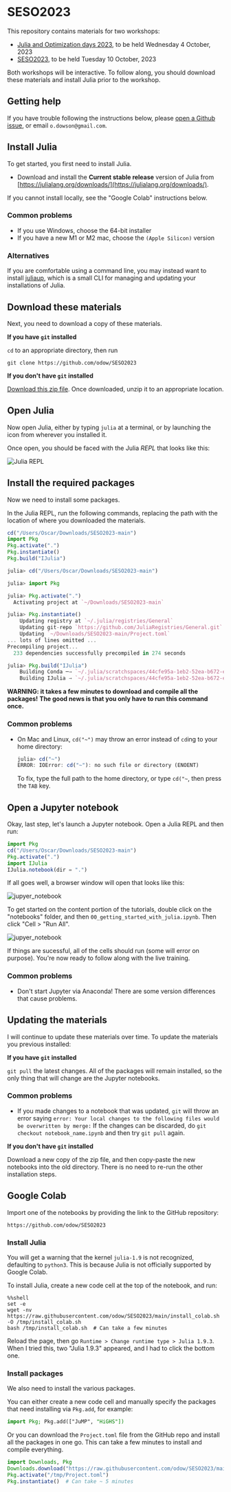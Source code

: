 # SESO2023

This repository contains materials for two workshops:

 * [Julia and Optimization days 2023](https://julia-users-paris.github.io/workshop/en/index.html),
   to be held Wednesday 4 October, 2023
 * [SESO2023](https://cermics-lab.enpc.fr/seso2023/), to be held Tuesday 10
   October, 2023

Both workshops will be interactive. To follow along, you should download these
materials and install Julia prior to the workshop.

## Getting help

If you have trouble following the instructions below, please
[open a Github issue](https://github.com/odow/SESO2023/issues/new), or email
`o.dowson@gmail.com`.

## Install Julia

To get started, you first need to install Julia.

 - Download and install the **Current stable release** version of Julia from
   [https://julialang.org/downloads/](https://julialang.org/downloads/).

If you cannot install locally, see the "Google Colab" instructions below.

### Common problems

 - If you use Windows, choose the 64-bit installer
 - If you have a new M1 or M2 mac, choose the `(Apple Silicon)` version

### Alternatives

If you are comfortable using a command line, you may instead want to install
[juliaup](https://github.com/JuliaLang/juliaup), which is a small CLI for
managing and updating your installations of Julia.

## Download these materials

Next, you need to download a copy of these materials.

**If you have `git` installed**

`cd` to an appropriate directory, then run
```
git clone https://github.com/odow/SESO2023
```

**If you don't have `git` installed**

[Download this zip file](https://github.com/odow/SESO2023/archive/main.zip).
Once downloaded, unzip it to an appropriate location.

## Open Julia

Now open Julia, either by typing `julia` at a terminal, or by launching the icon
from wherever you installed it.

Once open, you should be faced with the Julia *REPL* that looks like this:

![Julia REPL](assets/julia-repl.png)

## Install the required packages

Now we need to install some packages.

In the Julia REPL, run the following commands, replacing the path with the
location of where you downloaded the materials.

```julia
cd("/Users/Oscar/Downloads/SESO2023-main")
import Pkg
Pkg.activate(".")
Pkg.instantiate()
Pkg.build("IJulia")
```

```julia
julia> cd("/Users/Oscar/Downloads/SESO2023-main")

julia> import Pkg

julia> Pkg.activate(".")
  Activating project at `~/Downloads/SESO2023-main`

julia> Pkg.instantiate()
    Updating registry at `~/.julia/registries/General`
    Updating git-repo `https://github.com/JuliaRegistries/General.git`
    Updating `~/Downloads/SESO2023-main/Project.toml`
... lots of lines omitted ...
Precompiling project...
  233 dependencies successfully precompiled in 274 seconds

julia> Pkg.build("IJulia")
    Building Conda ─→ `~/.julia/scratchspaces/44cfe95a-1eb2-52ea-b672-e2afdf69b78f/8c86e48c0db1564a1d49548d3515ced5d604c408/build.log`
    Building IJulia → `~/.julia/scratchspaces/44cfe95a-1eb2-52ea-b672-e2afdf69b78f/47ac8cc196b81001a711f4b2c12c97372338f00c/build.log`
```

**WARNING: it takes a few minutes to download and compile all the packages!**
**The good news is that you only have to run this command once.**

### Common problems

 - On Mac and Linux, `cd("~")` may throw an error instead of `cd`ing to your
   home directory:
   ```julia
   julia> cd("~")
   ERROR: IOError: cd("~"): no such file or directory (ENOENT)
   ```
   To fix, type the full path to the home directory, or type `cd("~`, then press
   the `TAB` key.

## Open a Jupyter notebook

Okay, last step, let's launch a Jupyter notebook. Open a Julia REPL and then
run:
```julia
import Pkg
cd("/Users/Oscar/Downloads/SESO2023-main")
Pkg.activate(".")
import IJulia
IJulia.notebook(dir = ".")
```

If all goes well, a browser window will open that looks like this:

![jupyer_notebook](assets/jupyter.png)

To get started on the content portion of the tutorials, double click on the
"notebooks" folder, and then `00_getting_started_with_julia.ipynb`. Then click
"Cell > "Run All".

![jupyer_notebook](assets/jupyter-run-all.png)

If things are sucessful, all of the cells should run (some will error on
purpose). You're now ready to follow along with the live training.

### Common problems

 - Don't start Jupyter via Anaconda! There are some version differences that
   cause problems.

## Updating the materials

I will continue to update these materials over time. To update the materials you
previous installed:

**If you have `git` installed**

`git pull` the latest changes. All of the packages will remain installed, so the
only thing that will change are the Jupyter notebooks.

### Common problems

 - If you made changes to a notebook that was updated, `git` will throw an error
   saying `error: Your local changes to the following files would be overwritten by merge:`
   If the changes can be discarded, do `git checkout notebook_name.ipynb` and
   then try `git pull` again.

**If you don't have `git` installed**

Download a new copy of the zip file, and then copy-paste the new notebooks into
the old directory. There is no need to re-run the other installation steps.

## Google Colab

Import one of the notebooks by providing the link to the GitHub repository:
```
https://github.com/odow/SESO2023
```

### Install Julia

You will get a warning that the kernel `julia-1.9` is not recognized, defaulting
to `python3`. This is because Julia is not officially supported by Google Colab.

To install Julia, create a new code cell at the top of the notebook, and run:
```
%%shell
set -e
wget -nv https://raw.githubusercontent.com/odow/SESO2023/main/install_colab.sh -O /tmp/install_colab.sh
bash /tmp/install_colab.sh  # Can take a few minutes
```
Reload the page, then go `Runtime > Change runtime type > Julia 1.9.3`. When I
tried this, two "Julia 1.9.3" appeared, and I had to click the bottom one.

### Install packages

We also need to install the various packages.

You can either create a new code cell and manually specify the packages that
need installing via `Pkg.add`, for example:
```julia
import Pkg; Pkg.add(["JuMP", "HiGHS"])
```

Or you can download the `Project.toml` file from the GitHub repo and install
all the packages in one go. This can take a few minutes to install and compile
everything.

```julia
import Downloads, Pkg
Downloads.download("https://raw.githubusercontent.com/odow/SESO2023/main/Project.toml", "/tmp/Project.toml")
Pkg.activate("/tmp/Project.toml")
Pkg.instantiate()  # Can take ~ 5 minutes
```
